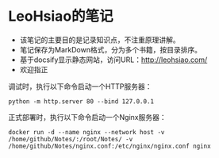 # LeoHsiao的笔记

- 该笔记的主要目的是记录知识点，不注重原理讲解。
- 笔记保存为MarkDown格式，分为多个书籍，按目录排序。
- 基于docsify显示静态网站，访问URL：<http://leohsiao.com/>
- 欢迎指正


<!-- 该文件内不能再使用 # 标题，以免破坏目录排版 -->

调试时，执行以下命令启动一个HTTP服务器：

```
python -m http.server 80 --bind 127.0.0.1
```

正式部署时，执行以下命令启动一个Nginx服务器：
```
docker run -d --name nginx --network host -v /home/github/Notes/:/root/Notes/ -v /home/github/Notes/nginx.conf:/etc/nginx/nginx.conf nginx
```
